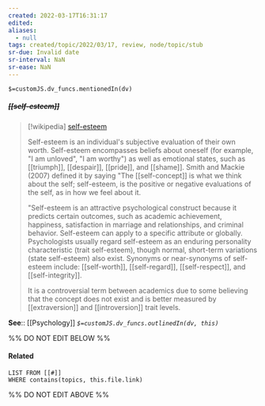 ```yaml
---
created: 2022-03-17T16:31:17 
edited: 
aliases:
  - null
tags: created/topic/2022/03/17, review, node/topic/stub
sr-due: Invalid date
sr-interval: NaN
sr-ease: NaN
---
```

`$=customJS.dv_funcs.mentionedIn(dv)`

##### <s class="topic-title">[[self-esteem]]</s>

> [!wikipedia] [self-esteem](https://en.wikipedia.org/wiki/Self-esteem)
> 
> Self-esteem is an individual's subjective evaluation of their own worth. Self-esteem encompasses beliefs about oneself (for example, "I am unloved", "I am worthy") as well as emotional states, such as [[triumph]], [[despair]], [[pride]], and [[shame]].  Smith and Mackie (2007) defined it by saying "The [[self-concept]] is what we think about the self; self-esteem, is the positive or negative evaluations of the self, as in how we feel about it.
> 
> "Self-esteem is an attractive psychological construct because it predicts certain outcomes, such as academic achievement, happiness, satisfaction in marriage and relationships, and criminal behavior. Self-esteem can apply to a specific attribute or globally. Psychologists usually regard self-esteem as an enduring personality characteristic (trait self-esteem), though normal, short-term variations (state self-esteem) also exist. Synonyms or near-synonyms of self-esteem include: [[self-worth]], [[self-regard]],  [[self-respect]], and [[self-integrity]]. 
> 
> It is a controversial term between academics due to some believing that the concept does not exist and is better measured by [[extraversion]] and [[introversion]] trait levels.
>


**See**:: [[Psychology]]
*`$=customJS.dv_funcs.outlinedIn(dv, this)`*

%% DO NOT EDIT BELOW %%

#### Related 

```dataview
LIST FROM [[#]]
WHERE contains(topics, this.file.link)
```
%% DO NOT EDIT ABOVE %%
